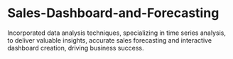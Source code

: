# Sales-Dashboard-and-Forecasting
Incorporated data analysis techniques, specializing in time series analysis, to deliver valuable insights, accurate sales forecasting and interactive dashboard creation, driving business success.
